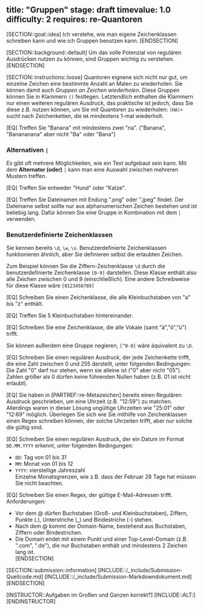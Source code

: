 title: "Gruppen"
stage: draft
timevalue: 1.0
difficulty: 2
requires: re-Quantoren
---

[SECTION::goal::idea]
Ich verstehe, wie man eigene Zeichenklassen schreiben kann und wie ich
Gruppen benutzen kann.
[ENDSECTION]


[SECTION::background::default]
Um das volle Potenzial von regulären Ausdrücken nutzen zu können, sind Gruppen wichtig zu verstehen.
[ENDSECTION]


[SECTION::instructions::loose]
Quantoren eignene sich nicht nur gut, um einzelne Zeichen eine bestimmte
Anzahl an Malen zu wiederholen.
Sie können damit auch *Gruppen an Zeichen wiederholen*.
Diese Gruppen können Sie in Klammern `()` festlegen.
Letztendlich enthalten die Klammern nur einen weiteren regulären Ausdruck,
das praktische ist jedoch, dass Sie diese z.B. nutzen können, um Sie mit Quantoren zu wiederholen:
`(HA)+` sucht nach Zeichenketten, die `HA` mindestens 1-mal wiederholt.

[EQ] Treffen Sie "Banana" mit mindestens zwei "na". 
("Banana", "Banananana" aber nicht "Ba" oder "Bana")

### Alternativen `|`

Es gibt oft mehrere Möglichkeiten, wie ein Text aufgebaut sein kann. Mit dem **Alternator (oder)** 
`|` kann man eine Auswahl zwischen mehreren Mustern treffen.

[EQ] Treffen Sie entweder "Hund" oder "Katze".

[EQ] Treffen Sie Dateinamen mit Endung ".png" oder ".jpeg" findet.
Der Dateiname selbst sollte nur aus alphanumerischen Zeichen bestehen und ist beliebig lang.
Dafür können Sie eine Gruppe in Kombination mit dem `|` verwenden.

### Benutzerdefinierte Zeichenklassen

Sie kennen bereits `\d`, `\w`, `\s`.
Benutzerdefinierte Zeichenklassen funktionieren ähnlich, aber Sie
definieren selbst die erlaubten Zeichen.

Zum Beispiel können Sie die Ziffern-Zeichenklasse `\d` durch die benutzerdefinierte Zeichenklasse
`[0-9]` darstellen.
Diese Klasse enthält also alle Zeichen zwischen 0 und 9 (einschließlich).
Eine andere Schreibweise für diese Klasse wäre `[0123456789]`

[EQ] Schreiben Sie einen Zeichenklasse, die alle Kleinbuchstaben von "a" bis "z" enthält.

[EQ] Treffen Sie 5 Kleinbuchstaben hintereinander.

[EQ] Schreiben Sie eine Zeichenklasse, die alle Vokale (samt "ä","ö","ü") trifft.

Sie können außerdem eine Gruppe negieren, `[^0-9]` wäre äquivalent zu `\D`.

[EQ] Schreiben Sie einen regulären Ausdruck, der jede Zeichenkette trifft, die eine Zahl zwischen 0 und 255 darstellt, unter folgenden Bedingungen:
Die Zahl "0" darf nur stehen, wenn sie alleine ist ("0" aber nicht "05").
Zahlen größer als 0 dürfen keine führenden Nullen haben (z.B. 01 ist nicht erlaubt).

[EQ] Sie haben in [PARTREF::re-Metazeichen] bereits einen Regulären Ausdruck geschrieben, um eine
Uhrzeit (z.B. "12:59") zu matchen.
Allerdings waren in dieser Lösung ungültige Uhrzeiten wie "25:01" oder "12:69" möglich.
Überlegen Sie sich wie Sie mithilfe von Zeichenklassen einen Regex schreiben können, der solche
Uhrzeiten trifft, aber nur solche die gültig sind.

[EQ] Schreiben Sie einen regulären Ausdruck, der ein Datum im Format `DD.MM.YYYY` erkennt, unter folgenden Bedingungen:
- `DD`: Tag von 01 bis 31    
- `MM`: Monat von 01 bis 12   
- `YYYY`: vierstellige Jahreszahl     
Einzelne Monatsgrenzen, wie z.B. dass der Februar 28 Tage hat müssen Sie nicht beachten.

[EQ] Schreiben Sie einen Regex, der gültige E-Mail-Adressen trifft.
Anforderungen:
- Vor dem @ dürfen Buchstaben (Groß- und Kleinbuchstaben), Ziffern, Punkte (.), Unterstriche (_) und Bindestriche (-) stehen.   
- Nach dem @ kommt der Domain-Name, bestehend aus Buchstaben, Ziffern oder Bindestrichen.      
- Die Domain endet mit einem Punkt und einer Top-Level-Domain (z.B. ".com", ".de"), die nur Buchstaben enthält und mindestens 2 Zeichen lang ist.   
[ENDSECTION]


[SECTION::submission::information]
[INCLUDE::/_include/Submission-Quellcode.md]
[INCLUDE::/_include/Submission-Markdowndokument.md]
[ENDSECTION]

[INSTRUCTOR::Aufgaben im Großen und Ganzen korrekt?]
[INCLUDE::ALT:]
[ENDINSTRUCTOR]
